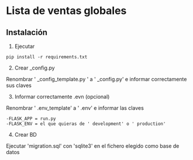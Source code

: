 # Lista de ventas globales

## Instalación 
1. Ejecutar
```
pip install -r requirements.txt
```
2. Crear _config.py

Renombrar ' _config_template.py ' a ' _config.py' e informar correctamente sus claves

3. Informar correctamente .evn (opcional)

Renombrar ' .env_template' a ' .env' e informar las claves

    -FLASK_APP = run.py
    -FLASK_ENV = el que quieras de ' development' o ' production'
4. Crear BD

Ejecutar 'migration.sql' con 'sqlite3' en el fichero elegido como base de datos
